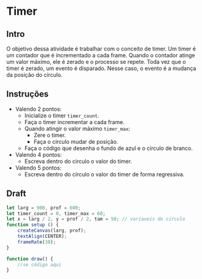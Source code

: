 # Timer


[](https://user-images.githubusercontent.com/4747652/235505327-7f299b3d-6a9c-40c2-8b60-b17c24695e30.mp4)

## Intro

O objetivo dessa atividade é trabalhar com o conceito de timer. Um timer é um contador que é incrementado a cada frame. Quando o contador atinge um valor máximo, ele é zerado e o processo se repete. Toda vez que o timer é zerado, um evento é disparado. Nesse caso, o evento é a mudança da posição do círculo.

## Instruções

- Valendo 2 pontos:
  - Inicialize o timer `timer_count`.
  - Faça o timer incrementar a cada frame.
  - Quando atingir o valor máximo `timer_max`:
    - Zere o timer.
    - Faça o círculo mudar de posição.
  - Faça o código que desenha o fundo de azul e o círculo de branco.
- Valendo 4 pontos:
  - Escreva dentro do círculo o valor do timer.
- Valendo 5 pontos:
  - Escreva dentro do círculo o valor do timer de forma regressiva.

## Draft

```js
let larg = 900, prof = 600;
let timer_count = 0, timer_max = 60;
let x = larg / 2, y = prof / 2, tam = 50; // variaveis do circulo
function setup () {
    createCanvas(larg, prof);
    textAlign(CENTER);
    frameRate(30);
}

function draw() {
    //se código aqui
}


```